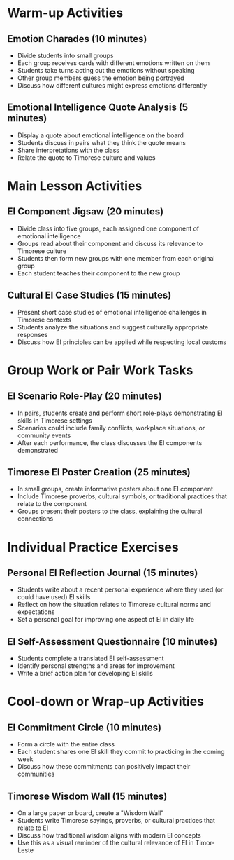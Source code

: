 # Warm-up Activities

## Emotion Charades (10 minutes)
- Divide students into small groups
- Each group receives cards with different emotions written on them
- Students take turns acting out the emotions without speaking
- Other group members guess the emotion being portrayed
- Discuss how different cultures might express emotions differently

## Emotional Intelligence Quote Analysis (5 minutes)
- Display a quote about emotional intelligence on the board
- Students discuss in pairs what they think the quote means
- Share interpretations with the class
- Relate the quote to Timorese culture and values

# Main Lesson Activities

## EI Component Jigsaw (20 minutes)
- Divide class into five groups, each assigned one component of emotional intelligence
- Groups read about their component and discuss its relevance to Timorese culture
- Students then form new groups with one member from each original group
- Each student teaches their component to the new group

## Cultural EI Case Studies (15 minutes)
- Present short case studies of emotional intelligence challenges in Timorese contexts
- Students analyze the situations and suggest culturally appropriate responses
- Discuss how EI principles can be applied while respecting local customs

# Group Work or Pair Work Tasks

## EI Scenario Role-Play (20 minutes)
- In pairs, students create and perform short role-plays demonstrating EI skills in Timorese settings
- Scenarios could include family conflicts, workplace situations, or community events
- After each performance, the class discusses the EI components demonstrated

## Timorese EI Poster Creation (25 minutes)
- In small groups, create informative posters about one EI component
- Include Timorese proverbs, cultural symbols, or traditional practices that relate to the component
- Groups present their posters to the class, explaining the cultural connections

# Individual Practice Exercises

## Personal EI Reflection Journal (15 minutes)
- Students write about a recent personal experience where they used (or could have used) EI skills
- Reflect on how the situation relates to Timorese cultural norms and expectations
- Set a personal goal for improving one aspect of EI in daily life

## EI Self-Assessment Questionnaire (10 minutes)
- Students complete a translated EI self-assessment
- Identify personal strengths and areas for improvement
- Write a brief action plan for developing EI skills

# Cool-down or Wrap-up Activities

## EI Commitment Circle (10 minutes)
- Form a circle with the entire class
- Each student shares one EI skill they commit to practicing in the coming week
- Discuss how these commitments can positively impact their communities

## Timorese Wisdom Wall (15 minutes)
- On a large paper or board, create a "Wisdom Wall"
- Students write Timorese sayings, proverbs, or cultural practices that relate to EI
- Discuss how traditional wisdom aligns with modern EI concepts
- Use this as a visual reminder of the cultural relevance of EI in Timor-Leste